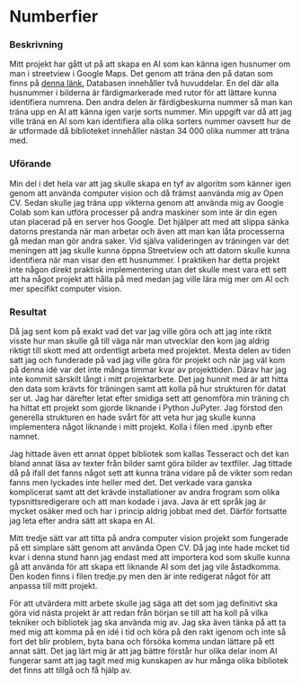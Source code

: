 # Numberfier

### Beskrivning
Mitt projekt har gått ut på att skapa en AI som kan känna igen husnumer om man i streetview i Google Maps. Det genom att träna den på datan som finns på [denna länk.](http://ufldl.stanford.edu/housenumbers/)
Databasen innehåller två huvuddelar. En del där alla husnummer i bilderna är färdigmarkerade med rutor för att lättare kunna identifiera numrena. Den andra delen är färdigbeskurna nummer så man kan träna upp en AI att känna igen varje sorts nummer.
Min uppgift var då att jag ville träna en AI som kan identifiera alla olika sorters nummer oavsett hur de är utformade då biblioteket innehåller nästan 34 000 olika nummer att träna med.

### Uförande
Min del i det hela var att jag skulle skapa en tyf av algoritm som känner igen genom att använda computer vision och då främst aanvända mig av Open CV. Sedan skulle jag träna upp vikterna genom att använda mig av Google Colab som kan utföra processer på andra maskiner som inte är din egen utan placerad på en server hos Google. Det hjälper att med att slippa sänka datorns prestanda när man arbetar och även att man kan låta processerna gå medan man gör andra saker. Vid själva valideringen av träningen var det meningen att jag skulle kunna öppna Streetview och att datorn skulle kunna identifiera när man visar den ett husnummer. I praktiken har detta projekt inte någon direkt praktisk implementering utan det skulle mest vara ett sett att ha något projekt att hålla på med medan jag ville lära mig mer om AI och mer specifikt computer vision.

### Resultat
Då jag sent kom på exakt vad det var jag ville göra och att jag inte riktit visste hur man skulle gå till väga när man utvecklar den kom jag aldrig riktigt till skott med att ordentligt arbeta med projektet. Mesta delen av tiden satt jag och funderade på vad jag ville göra för projekt och när jag väl kom på denna idé var det inte många timmar kvar av projekttiden. Därav har jag inte kommit särskilt långt i mitt projektarbete. Det jag hunnit med är att hitta den data som krävts för träningen samt att kolla på hur strukturen för datat ser ut. Jag har därefter letat efter smidiga sett att genomföra min träning ch ha hittat ett projekt som gjorde liknande i Python JuPyter. Jag förstod den generella strukturen en hade svårt för att veta hur jag skulle kunna implementera något liknande i mitt projekt. Kolla i filen med .ipynb efter namnet.

Jag hittade även ett annat öppet bibliotek som kallas Tesseract och det kan bland annat läsa av texter från bilder samt göra bilder av textfiler. Jag tittade då på ifall det fanns något sett att kunna träna vidare på de vikter som redan fanns men lyckades inte heller med det. Det verkade vara ganska komplicerat samt att det krävde installationer av andra frogram som olika typsnittsredigerare och att man kodade i java. Java är ett språk jag är mycket osäker med och har i princip aldrig jobbat med det. Därför fortsatte jag leta efter andra sätt att skapa en AI.

Mitt tredje sätt var att titta på andra computer vision projekt som fungerade på ett simplare sätt genom att använda Open CV. Då jag inte hade mcket tid kvar i denna stund hann jag endast med att importera kod som skulle kunna gå att använda för att skapa ett liknande AI som det jag vile åstadkomma. Den koden finns i filen tredje.py men den är inte redigerat något för att anpassa till mitt projekt.

För att utvärdera mitt arbete skulle jag säga att det som jag definitivt ska göra vid nästa projekt är att redan från början se till att ha koll på vilka tekniker och bibliotek jag ska använda mig av. Jag ska även tänka på att ta med mig att komma på en idé i tid och köra på den rakt igenom och inte så fort det blir problem, byta bana och försöka komma undan lättare på ett annat sätt. Det jag lärt mig är att jag bättre förstår hur olika delar inom AI fungerar samt att jag tagit med mig kunskapen av hur många olika bibliotek det finns att tillgå och få hjälp av.
